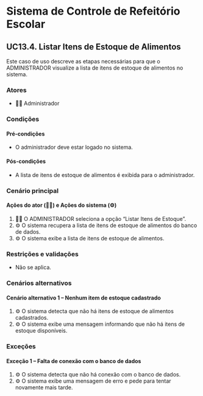 # Sistema de Controle de Refeitório Escolar

## UC13.4. Listar Itens de Estoque de Alimentos

Este caso de uso descreve as etapas necessárias para que o ADMINISTRADOR visualize a lista de itens de estoque de alimentos no sistema.

### Atores
- 👨‍💼 Administrador

### Condições
#### Pré-condições
- O administrador deve estar logado no sistema.

#### Pós-condições
- A lista de itens de estoque de alimentos é exibida para o administrador.

### Cenário principal
#### Ações do ator (👨‍💼) e Ações do sistema (⚙️)
1. 👨‍💼 O ADMINISTRADOR seleciona a opção “Listar Itens de Estoque”.
2. ⚙️ O sistema recupera a lista de itens de estoque de alimentos do banco de dados.
3. ⚙️ O sistema exibe a lista de itens de estoque de alimentos.

### Restrições e validações
- Não se aplica.

### Cenários alternativos
#### Cenário alternativo 1 – Nenhum item de estoque cadastrado
1. ⚙️ O sistema detecta que não há itens de estoque de alimentos cadastrados.
2. ⚙️ O sistema exibe uma mensagem informando que não há itens de estoque disponíveis.

### Exceções
#### Exceção 1 – Falta de conexão com o banco de dados
1. ⚙️ O sistema detecta que não há conexão com o banco de dados.
2. ⚙️ O sistema exibe uma mensagem de erro e pede para tentar novamente mais tarde.
